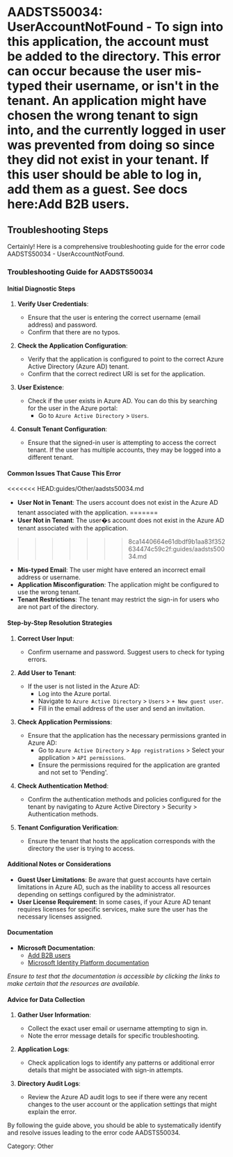 # AADSTS50034: UserAccountNotFound - To sign into this application, the account must be added to the directory. This error can occur because the user mis-typed their username, or isn't in the tenant. An application might have chosen the wrong tenant to sign into, and the currently logged in user was prevented from doing so since they did not exist in your tenant. If this user should be able to log in, add them as a guest. See docs here:Add B2B users.


## Troubleshooting Steps
Certainly! Here is a comprehensive troubleshooting guide for the error code AADSTS50034 - UserAccountNotFound.

### Troubleshooting Guide for AADSTS50034

#### Initial Diagnostic Steps
1. **Verify User Credentials**:
   - Ensure that the user is entering the correct username (email address) and password. 
   - Confirm that there are no typos.

2. **Check the Application Configuration**:
   - Verify that the application is configured to point to the correct Azure Active Directory (Azure AD) tenant.
   - Confirm that the correct redirect URI is set for the application.

3. **User Existence**:
   - Check if the user exists in Azure AD. You can do this by searching for the user in the Azure portal:
     - Go to `Azure Active Directory` > `Users`.

4. **Consult Tenant Configuration**:
   - Ensure that the signed-in user is attempting to access the correct tenant. If the user has multiple accounts, they may be logged into a different tenant.

#### Common Issues That Cause This Error
<<<<<<< HEAD:guides/Other/aadsts50034.md
- **User Not in Tenant**: The users account does not exist in the Azure AD tenant associated with the application.
=======
- **User Not in Tenant**: The user�s account does not exist in the Azure AD tenant associated with the application.
>>>>>>> 8ca1440664e61dbdf9b1aa83f352634474c59c2f:guides/aadsts50034.md
- **Mis-typed Email**: The user might have entered an incorrect email address or username.
- **Application Misconfiguration**: The application might be configured to use the wrong tenant.
- **Tenant Restrictions**: The tenant may restrict the sign-in for users who are not part of the directory.

#### Step-by-Step Resolution Strategies
1. **Correct User Input**:
   - Confirm username and password. Suggest users to check for typing errors.

2. **Add User to Tenant**:
   - If the user is not listed in the Azure AD:
     - Log into the Azure portal.
     - Navigate to `Azure Active Directory` > `Users` > `+ New guest user`.
     - Fill in the email address of the user and send an invitation.

3. **Check Application Permissions**:
   - Ensure that the application has the necessary permissions granted in Azure AD:
     - Go to `Azure Active Directory` > `App registrations` > Select your application > `API permissions`.
     - Ensure the permissions required for the application are granted and not set to 'Pending'.

4. **Check Authentication Method**:
   - Confirm the authentication methods and policies configured for the tenant by navigating to Azure Active Directory > Security > Authentication methods.

5. **Tenant Configuration Verification**:
   - Ensure the tenant that hosts the application corresponds with the directory the user is trying to access. 

#### Additional Notes or Considerations
- **Guest User Limitations**: Be aware that guest accounts have certain limitations in Azure AD, such as the inability to access all resources depending on settings configured by the administrator.
- **User License Requirement**: In some cases, if your Azure AD tenant requires licenses for specific services, make sure the user has the necessary licenses assigned.

#### Documentation
- **Microsoft Documentation**: 
    - [Add B2B users](https://docs.microsoft.com/en-us/azure/active-directory/external-identities/what-is-b2b)
    - [Microsoft Identity Platform documentation](https://docs.microsoft.com/en-us/azure/active-directory/develop/)
    
*Ensure to test that the documentation is accessible by clicking the links to make certain that the resources are available.*

#### Advice for Data Collection
1. **Gather User Information**:
   - Collect the exact user email or username attempting to sign in.
   - Note the error message details for specific troubleshooting.

2. **Application Logs**:
   - Check application logs to identify any patterns or additional error details that might be associated with sign-in attempts.

3. **Directory Audit Logs**:
   - Review the Azure AD audit logs to see if there were any recent changes to the user account or the application settings that might explain the error.

By following the guide above, you should be able to systematically identify and resolve issues leading to the error code AADSTS50034.

Category: Other
